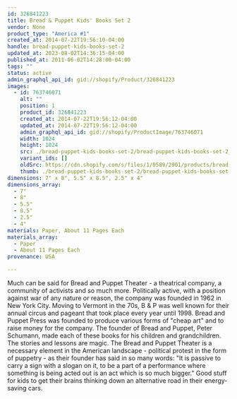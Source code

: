 ```yaml
---
id: 326841223
title: Bread & Puppet Kids' Books Set 2
vendor: None
product_type: "America #1"
created_at: 2014-07-22T19:56:10-04:00
handle: bread-puppet-kids-books-set-2
updated_at: 2023-08-02T14:36:15-04:00
published_at: 2011-06-02T14:28:00-04:00
tags: ""
status: active
admin_graphql_api_id: gid://shopify/Product/326841223
images:
  - id: 763746071
    alt: ""
    position: 1
    product_id: 326841223
    created_at: 2014-07-22T19:56:12-04:00
    updated_at: 2014-07-22T19:56:12-04:00
    admin_graphql_api_id: gid://shopify/ProductImage/763746071
    width: 1024
    height: 1024
    src: ./bread-puppet-kids-books-set-2/bread-puppet-kids-books-set-2__0.jpg
    variant_ids: []
    oldSrc: https://cdn.shopify.com/s/files/1/0589/2901/products/bread-puppet-2.jpeg?v=1406073372
    thumb: ./bread-puppet-kids-books-set-2/bread-puppet-kids-books-set-2__0-thumb.jpg
dimensions: 7" x 8", 5.5" x 8.5", 2.5" x 4"
dimensions_array:
  - 7"
  - 8"
  - 5.5"
  - 8.5"
  - 2.5"
  - 4"
materials: Paper, About 11 Pages Each
materials_array:
  - Paper
  - About 11 Pages Each
provenance: USA

---
```


Much can be said for Bread and Puppet Theater - a theatrical company, a community of activists and so much more. Politically active, with a position against war of any nature or reason, the company was founded in 1962 in New York City. Moving to Vermont in the 70s, B & P was well known for their annual circus and pageant that took place every year until 1998. Bread and Puppet Press was founded to produce various forms of "cheap art" and to raise money for the company. The founder of Bread and Puppet, Peter Schumann, made each of these books for his children and grandchildren. The stories and lessons are magic. The Bread and Puppet Theater is a necessary element in the American landscape - political protest in the form of puppetry - as their founder has said in so many words: "It is passive to carry a sign with a slogan on it, to be a part of a performance where something is being acted out is an act which is so much bigger." Good stuff for kids to get their brains thinking down an alternative road in their energy-saving cars.